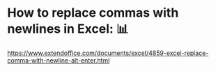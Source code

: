 # How to replace commas with newlines in Excel: :bar_chart:

https://www.extendoffice.com/documents/excel/4859-excel-replace-comma-with-newline-alt-enter.html

